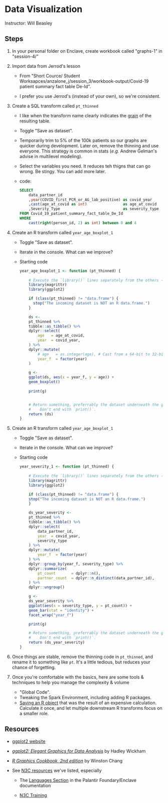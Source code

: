 Data Visualization
===========================

Instructor: Will Beasley

Steps
--------------

1. In your personal folder on Enclave, create workbook called "graphs-1" in "session-4/"

1. Import data from Jerrod's lesson

    * From "Short Cource/ Student Worksapces/anzalone_j/session_3/workbook-output/Covid-19 patient summary fact table De-Id".
  
    * I prefer you use Jerrod's (instead of your own), so we're consistent.

1. Create a SQL transform called `pt_thinned`

    * I like when the transform name clearly indicates the [grain](https://www.kimballgroup.com/data-warehouse-business-intelligence-resources/kimball-techniques/dimensional-modeling-techniques/grain/) of the resulting table.

    * Toggle "Save as dataset".

    * Temporarily trim to 5% of the 100k patients so our graphs are quicker during development.  Later on, remove the thinning and use everyone.  This strategy is common in stats (*e.g.* Andrew Gelman's advise in multilevel modeling).

    * Select the variables you need.  It reduces teh thigns that can go wrong.  Be stingy.  You can add more later.

    * code:

        ```sql
        SELECT 
            data_partner_id
            ,year(COVID_first_PCR_or_AG_lab_positive) as covid_year
            ,cast(age_at_covid as int)                as age_at_covid
            ,Severity_Type                            as severity_type
        FROM Covid_19_patient_summary_fact_table_De_Id
        WHERE 
            cast(right(person_id, 2) as int) between 0 and 4
        ```

1. Create an R transform called `year_age_boxplot_1`

    * Toggle "Save as dataset".

    * Iterate in the console.  What can we improve?

    * Starting code

        ```r
        year_age_boxplot_1 <- function (pt_thinned) {
            
            # Execute the `library()` lines separately from the others --when debugging in the console (ctrl+shift+enter).
            library(magrittr)
            library(ggplot2)

            if (class(pt_thinned) != "data.frame") {
              stop("The incoming dataset is NOT an R data.frame.")
            }

            ds <-
            pt_thinned %>%
            tibble::as_tibble() %>%
            dplyr::select(
                age   = age_at_covid,
                year  = covid_year,
            ) %>%
            dplyr::mutate(
                # age   = as.integer(age), # Cast from a 64-bit to 32-bit integer
                year_f  = factor(year)
            )

            g <-
            ggplot(ds, aes(x = year_f, y = age)) +
            geom_boxplot()
            
            print(g)


            # Return something, preferrably the dataset underneath the graph.
            #    Don't end with `print()`.
            return (ds)
        }
        ```

1. Create an R transform called `year_age_boxplot_1`

    * Toggle "Save as dataset".

    * Iterate in the console.  What can we improve?

    * Starting code

        ```r
        year_severity_1 <- function (pt_thinned) {
            
            # Execute the `library()` lines separately from the others --when debugging in the console (ctrl+shift+enter).
            library(magrittr)
            library(ggplot2)

            if (class(pt_thinned) != "data.frame") {
            stop("The incoming dataset is NOT an R data.frame.")
            }

            ds_year_severity <-
            pt_thinned %>%
            tibble::as_tibble() %>%
            dplyr::select(
                data_partner_id,
                year  = covid_year,
                severity_type
            ) %>%
            dplyr::mutate(
                year_f  = factor(year)
            ) %>%
            dplyr::group_by(year_f, severity_type) %>%
            dplyr::summarize(
                pt_count       = dplyr::n(),
                partner_count  = dplyr::n_distinct(data_partner_id),
            ) %>%
            dplyr::ungroup()

            g <-
            ds_year_severity %>%
            ggplot(aes(x = severity_type, y = pt_count)) +
            geom_bar(stat = "identity") +
            facet_wrap("year_f")

            print(g)

            # Return something, preferrably the dataset underneath the graph.
            #    Don't end with `print()`.
            return (ds_year_severity)
        }
        ```

1. Once things are stable, remove the thinning code in `pt_thinned`, and rename it to something like `pt`.  It's a little tedious, but reduces your chance of forgetting.

1. Once you're comfortable with the basics, here are some tools & techniques to help you manage the complexity & volume

    * "Global Code".
    * Tweaking the Spark Environment, including adding R packages.
    * [Saving an R object](https://unite.nih.gov/workspace/documentation/product/code-workbook/r-raw-file-access) that was the result of an expensive calculation.  Calculate it once, and let multiple downstream R transforms focus on a smaller role.

Resources
--------------

* [ggplot2 website](https://ggplot2.tidyverse.org/reference/)

* [*ggplot2: Elegant Graphics for Data Analysis*](https://www.amazon.com/ggplot2-Elegant-Graphics-Data-Analysis/dp/331924275X/) by Hadley Wickham

* [*R Graphics Cookbook, 2nd edition*](https://r-graphics.org/) by Winston Chang

* See [N3C resources](../../../background/assets.md) we've listed, especially

    * The [Languages Section](https://unite.nih.gov/workspace/documentation/product/code-workbook/languages) in the Palantir Foundary/Enclave documentation

    * [N3C Training](https://unite.nih.gov/workspace/slate/documents/training)
